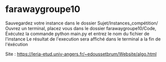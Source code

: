 # farawaygroupe10
Sauvegardez votre instance dans le dossier Sujet/Instances_compétition/
Ouvrez un terminal, placez vous dans le dossier farawaygroupe10/Code, Éxécutez la commande python main.py et entrez le nom du fichier de l'instance
Le résultat de l'execution sera affiché dans le terminal a la fin de l'éxécution

Site : https://leria-etud.univ-angers.fr/~edoussetbrum/Website/algo.html